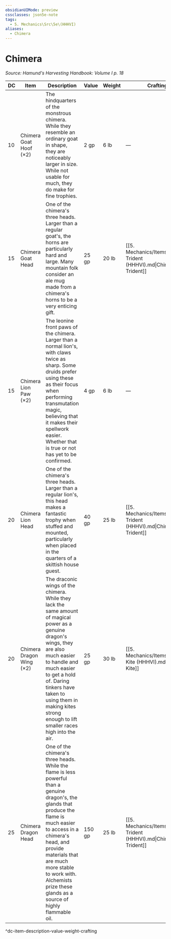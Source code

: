 ```yaml
---
obsidianUIMode: preview
cssclasses: json5e-note
tags:
  - 5. Mechanics\Src\5e\(HHHVI)
aliases:
  - Chimera
---
```

# Chimera
*Source: Hamund's Harvesting Handbook: Volume I p. 18* 

| DC | Item | Description | Value | Weight | Crafting |
|----|------|-------------|-------|--------|----------|
| 10 | Chimera Goat Hoof (×2) | The hindquarters of the monstrous chimera. While they resemble an ordinary goat in shape, they are noticeably larger in size. While not usable for much, they do make for fine trophies. | 2 gp | 6 lb | — |
| 15 | Chimera Goat Head | One of the chimera's three heads. Larger than a regular goat's, the horns are particularly hard and large. Many mountain folk consider an ale mug made from a chimera's horns to be a very enticing gift. | 25 gp | 20 lb | [[5. Mechanics/Items/Chimera Trident (HHHVI).md\|Chimera Trident]] |
| 15 | Chimera Lion Paw (×2) | The leonine front paws of the chimera. Larger than a normal lion's, with claws twice as sharp. Some druids prefer using these as their focus when performing transmutation magic, believing that it makes their spellwork easier. Whether that is true or not has yet to be confirmed. | 4 gp | 6 lb | — |
| 20 | Chimera Lion Head | One of the chimera's three heads. Larger than a regular lion's, this head makes a fantastic trophy when stuffed and mounted, particularly when placed in the quarters of a skittish house guest. | 40 gp | 25 lb | [[5. Mechanics/Items/Chimera Trident (HHHVI).md\|Chimera Trident]] |
| 20 | Chimera Dragon Wing (×2) | The draconic wings of the chimera. While they lack the same amount of magical power as a genuine dragon's wings, they are also much easier to handle and much easier to get a hold of. Daring tinkers have taken to using them in making kites strong enough to lift smaller races high into the air. | 25 gp | 30 lb | [[5. Mechanics/Items/Chimera Kite (HHHVI).md\|Chimera Kite]] |
| 25 | Chimera Dragon Head | One of the chimera's three heads. While the flame is less powerful than a genuine dragon's, the glands that produce the flame is much easier to access in a chimera's head, and provide materials that are much more stable to work with. Alchemists prize these glands as a source of highly flammable oil. | 150 gp | 25 lb | [[5. Mechanics/Items/Chimera Trident (HHHVI).md\|Chimera Trident]] |
^dc-item-description-value-weight-crafting
